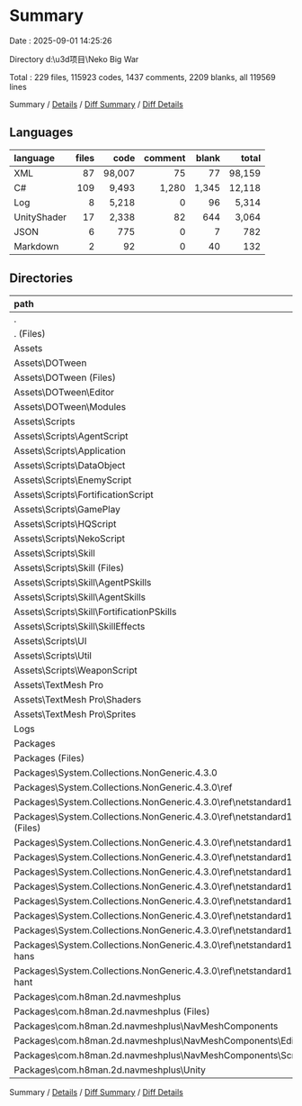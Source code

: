 # Summary

Date : 2025-09-01 14:25:26

Directory d:\\u3d项目\\Neko Big War

Total : 229 files,  115923 codes, 1437 comments, 2209 blanks, all 119569 lines

Summary / [Details](details.md) / [Diff Summary](diff.md) / [Diff Details](diff-details.md)

## Languages
| language | files | code | comment | blank | total |
| :--- | ---: | ---: | ---: | ---: | ---: |
| XML | 87 | 98,007 | 75 | 77 | 98,159 |
| C# | 109 | 9,493 | 1,280 | 1,345 | 12,118 |
| Log | 8 | 5,218 | 0 | 96 | 5,314 |
| UnityShader | 17 | 2,338 | 82 | 644 | 3,064 |
| JSON | 6 | 775 | 0 | 7 | 782 |
| Markdown | 2 | 92 | 0 | 40 | 132 |

## Directories
| path | files | code | comment | blank | total |
| :--- | ---: | ---: | ---: | ---: | ---: |
| . | 229 | 115,923 | 1,437 | 2,209 | 119,569 |
| . (Files) | 75 | 78,348 | 75 | 75 | 78,498 |
| Assets | 96 | 11,875 | 1,252 | 1,415 | 14,542 |
| Assets\\DOTween | 10 | 4,516 | 555 | 224 | 5,295 |
| Assets\\DOTween (Files) | 1 | 3,077 | 0 | 1 | 3,078 |
| Assets\\DOTween\\Editor | 1 | 144 | 0 | 1 | 145 |
| Assets\\DOTween\\Modules | 8 | 1,295 | 555 | 222 | 2,072 |
| Assets\\Scripts | 68 | 4,866 | 615 | 545 | 6,026 |
| Assets\\Scripts\\AgentScript | 4 | 997 | 111 | 83 | 1,191 |
| Assets\\Scripts\\Application | 2 | 17 | 17 | 4 | 38 |
| Assets\\Scripts\\DataObject | 6 | 112 | 0 | 10 | 122 |
| Assets\\Scripts\\EnemyScript | 3 | 642 | 85 | 47 | 774 |
| Assets\\Scripts\\FortificationScript | 4 | 280 | 20 | 32 | 332 |
| Assets\\Scripts\\GamePlay | 5 | 677 | 53 | 69 | 799 |
| Assets\\Scripts\\HQScript | 2 | 24 | 4 | 10 | 38 |
| Assets\\Scripts\\NekoScript | 2 | 117 | 17 | 21 | 155 |
| Assets\\Scripts\\Skill | 22 | 844 | 50 | 132 | 1,026 |
| Assets\\Scripts\\Skill (Files) | 2 | 145 | 17 | 39 | 201 |
| Assets\\Scripts\\Skill\\AgentPSkills | 6 | 190 | 0 | 21 | 211 |
| Assets\\Scripts\\Skill\\AgentSkills | 7 | 218 | 4 | 30 | 252 |
| Assets\\Scripts\\Skill\\FortificationPSkills | 1 | 52 | 0 | 6 | 58 |
| Assets\\Scripts\\Skill\\SkillEffects | 6 | 239 | 29 | 36 | 304 |
| Assets\\Scripts\\UI | 8 | 635 | 57 | 68 | 760 |
| Assets\\Scripts\\Util | 6 | 208 | 162 | 24 | 394 |
| Assets\\Scripts\\WeaponScript | 4 | 313 | 39 | 45 | 397 |
| Assets\\TextMesh Pro | 18 | 2,493 | 82 | 646 | 3,221 |
| Assets\\TextMesh Pro\\Shaders | 17 | 2,338 | 82 | 644 | 3,064 |
| Assets\\TextMesh Pro\\Sprites | 1 | 155 | 0 | 2 | 157 |
| Logs | 8 | 5,218 | 0 | 96 | 5,314 |
| Packages | 50 | 20,482 | 110 | 623 | 21,215 |
| Packages (Files) | 2 | 574 | 0 | 2 | 576 |
| Packages\\System.Collections.NonGeneric.4.3.0 | 10 | 16,438 | 0 | 0 | 16,438 |
| Packages\\System.Collections.NonGeneric.4.3.0\\ref | 10 | 16,438 | 0 | 0 | 16,438 |
| Packages\\System.Collections.NonGeneric.4.3.0\\ref\\netstandard1.3 | 10 | 16,438 | 0 | 0 | 16,438 |
| Packages\\System.Collections.NonGeneric.4.3.0\\ref\\netstandard1.3 (Files) | 1 | 1,543 | 0 | 0 | 1,543 |
| Packages\\System.Collections.NonGeneric.4.3.0\\ref\\netstandard1.3\\de | 1 | 1,553 | 0 | 0 | 1,553 |
| Packages\\System.Collections.NonGeneric.4.3.0\\ref\\netstandard1.3\\es | 1 | 1,592 | 0 | 0 | 1,592 |
| Packages\\System.Collections.NonGeneric.4.3.0\\ref\\netstandard1.3\\fr | 1 | 1,630 | 0 | 0 | 1,630 |
| Packages\\System.Collections.NonGeneric.4.3.0\\ref\\netstandard1.3\\it | 1 | 1,584 | 0 | 0 | 1,584 |
| Packages\\System.Collections.NonGeneric.4.3.0\\ref\\netstandard1.3\\ja | 1 | 1,878 | 0 | 0 | 1,878 |
| Packages\\System.Collections.NonGeneric.4.3.0\\ref\\netstandard1.3\\ko | 1 | 1,878 | 0 | 0 | 1,878 |
| Packages\\System.Collections.NonGeneric.4.3.0\\ref\\netstandard1.3\\ru | 1 | 1,515 | 0 | 0 | 1,515 |
| Packages\\System.Collections.NonGeneric.4.3.0\\ref\\netstandard1.3\\zh-hans | 1 | 1,626 | 0 | 0 | 1,626 |
| Packages\\System.Collections.NonGeneric.4.3.0\\ref\\netstandard1.3\\zh-hant | 1 | 1,639 | 0 | 0 | 1,639 |
| Packages\\com.h8man.2d.navmeshplus | 38 | 3,470 | 110 | 621 | 4,201 |
| Packages\\com.h8man.2d.navmeshplus (Files) | 2 | 63 | 0 | 21 | 84 |
| Packages\\com.h8man.2d.navmeshplus\\NavMeshComponents | 35 | 3,368 | 110 | 578 | 4,056 |
| Packages\\com.h8man.2d.navmeshplus\\NavMeshComponents\\Editor | 14 | 1,581 | 48 | 326 | 1,955 |
| Packages\\com.h8man.2d.navmeshplus\\NavMeshComponents\\Scripts | 21 | 1,787 | 62 | 252 | 2,101 |
| Packages\\com.h8man.2d.navmeshplus\\Unity | 1 | 39 | 0 | 22 | 61 |

Summary / [Details](details.md) / [Diff Summary](diff.md) / [Diff Details](diff-details.md)